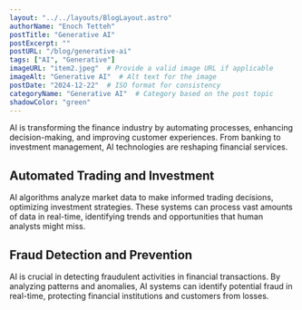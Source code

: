 ```yaml
---
layout: "../../layouts/BlogLayout.astro"
authorName: "Enoch Tetteh"
postTitle: "Generative AI"
postExcerpt: ""
postURL: "/blog/generative-ai"
tags: ["AI", "Generative"]
imageURL: "item2.jpeg"  # Provide a valid image URL if applicable
imageAlt: "Generative AI"  # Alt text for the image
postDate: "2024-12-22"  # ISO format for consistency
categoryName: "Generative AI"  # Category based on the post topic
shadowColor: "green"
---
```


AI is transforming the finance industry by automating processes, enhancing decision-making, and improving customer experiences. From banking to investment management, AI technologies are reshaping financial services.

## Automated Trading and Investment
AI algorithms analyze market data to make informed trading decisions, optimizing investment strategies. These systems can process vast amounts of data in real-time, identifying trends and opportunities that human analysts might miss.

## Fraud Detection and Prevention
AI is crucial in detecting fraudulent activities in financial transactions. By analyzing patterns and anomalies, AI systems can identify potential fraud in real-time, protecting financial institutions and customers from losses.

